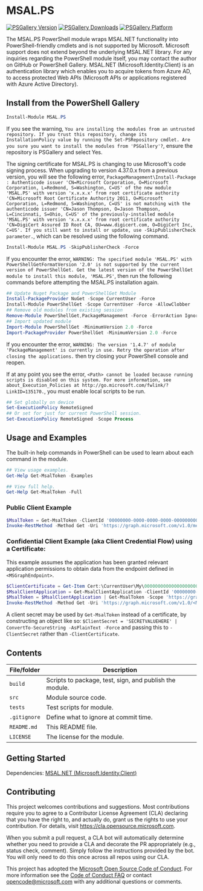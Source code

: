 # MSAL.PS

[![PSGallery Version](https://img.shields.io/powershellgallery/v/MSAL.PS.svg?style=flat&logo=powershell&label=PSGallery%20Version)](https://www.powershellgallery.com/packages/MSAL.PS) [![PSGallery Downloads](https://img.shields.io/powershellgallery/dt/MSAL.PS.svg?style=flat&logo=powershell&label=PSGallery%20Downloads)](https://www.powershellgallery.com/packages/MSAL.PS) [![PSGallery Platform](https://img.shields.io/powershellgallery/p/MSAL.PS.svg?style=flat&logo=powershell&label=PSGallery%20Platform)](https://www.powershellgallery.com/packages/MSAL.PS)

The MSAL.PS PowerShell module wraps MSAL.NET functionality into PowerShell-friendly cmdlets and is not supported by Microsoft. Microsoft support does not extend beyond the underlying MSAL.NET library. For any inquiries regarding the PowerShell module itself, you may contact the author on GitHub or PowerShell Gallery.
MSAL.NET (Microsoft.Identity.Client) is an authentication library which enables you to acquire tokens from Azure AD, to access protected Web APIs (Microsoft APIs or applications registered with Azure Active Directory).

## Install from the PowerShell Gallery
```PowerShell
Install-Module MSAL.PS
```

If you see the warning, `You are installing the modules from an untrusted repository. If you trust this repository, change its InstallationPolicy value by running the Set-PSRepository cmdlet. Are you sure you want to install the modules from 'PSGallery'?`, ensure the repository is PSGallery and select Yes.

The signing certificate for MSAL.PS is changing to use Microsoft's code signing process. When upgrading to version 4.37.0.x from a previous version, you will see the following error, `PackageManagement\Install-Package : Authenticode issuer 'CN=Microsoft Corporation, O=Microsoft Corporation, L=Redmond, S=Washington, C=US' of the new module 'MSAL.PS' with version 'x.x.x.x' from root certificate authority 'CN=Microsoft Root Certificate Authority 2011, O=Microsoft Corporation, L=Redmond, S=Washington, C=US' is not matching with the authenticode issuer 'CN=Jason Thompson, O=Jason Thompson, L=Cincinnati, S=Ohio, C=US' of the previously-installed module 'MSAL.PS' with version 'x.x.x.x' from root certificate authority 'CN=DigiCert Assured ID Root CA, OU=www.digicert.com, O=DigiCert Inc, C=US'. If you still want to install or update, use -SkipPublisherCheck parameter.`, which can be resolved using the following command.

```PowerShell
Install-Module MSAL.PS -SkipPublisherCheck -Force
```

If you encounter the error, `WARNING: The specified module 'MSAL.PS' with PowerShellGetFormatVersion '2.0' is not supported by the current version of PowerShellGet. Get the latest version of the PowerShellGet module to install this module, 'MSAL.PS'`, then run the following commands before attempting the MSAL.PS installation again.

```PowerShell
## Update Nuget Package and PowerShellGet Module
Install-PackageProvider NuGet -Scope CurrentUser -Force
Install-Module PowerShellGet -Scope CurrentUser -Force -AllowClobber
## Remove old modules from existing session
Remove-Module PowerShellGet,PackageManagement -Force -ErrorAction Ignore
## Import updated module
Import-Module PowerShellGet -MinimumVersion 2.0 -Force
Import-PackageProvider PowerShellGet -MinimumVersion 2.0 -Force
```

If you encounter the error, `WARNING: The version '1.4.7' of module 'PackageManagement' is currently in use. Retry the operation after closing the applications.` then try closing your PowerShell console and reopen.

If at any point you see the error, `<Path> cannot be loaded because running scripts is disabled on this system. For more information, see about_Execution_Policies at http://go.microsoft.com/fwlink/?LinkID=135170.`, you must enable local scripts to be run.

```PowerShell
## Set globally on device
Set-ExecutionPolicy RemoteSigned
## Or set for just for current PowerShell session.
Set-ExecutionPolicy RemoteSigned -Scope Process
```

## Usage and Examples
The built-in help commands in PowerShell can be used to learn about each command in the module.
```PowerShell
## View usage examples.
Get-Help Get-MsalToken -Examples

## View full help.
Get-Help Get-MsalToken -Full
```

### Public Client Example
```PowerShell
$MsalToken = Get-MsalToken -ClientId '00000000-0000-0000-0000-000000000000' -Scope 'https://graph.microsoft.com/User.Read'
Invoke-RestMethod -Method Get -Uri 'https://graph.microsoft.com/v1.0/me' -Headers @{ Authorization = $MsalToken.CreateAuthorizationHeader() }
```

### Confidential Client Example (aka Client Credential Flow) using a Certificate:

This example assumes the application has been granted relevant application permissions to obtain data from the endpoint defined in `<MSGraphEndpoint>`.

```PowerShell
$ClientCertificate = Get-Item Cert:\CurrentUser\My\0000000000000000000000000000000000000000
$MsalClientApplication = Get-MsalClientApplication -ClientId '00000000-0000-0000-0000-000000000000' -ClientCertificate $ClientCertificate -TenantId '00000000-0000-0000-0000-000000000000'
$MsalToken = $MsalClientApplication | Get-MsalToken -Scope 'https://graph.microsoft.com/.default'
Invoke-RestMethod -Method Get -Uri 'https://graph.microsoft.com/v1.0/<MSGraphEndpoint>' -Headers @{Authorization = $MsalToken.CreateAuthorizationHeader() }
```

A client secret may be used by `Get-MsalToken` instead of a certificate, by constructing an object like so: `$ClientSecret = 'SECRETVALUEHERE' | ConvertTo-SecureString -AsPlainText -Force` and passing this to `-ClientSecret` rather than `-ClientCertificate`.


## Contents

| File/folder       | Description                                             |
|-------------------|---------------------------------------------------------|
| `build`           | Scripts to package, test, sign, and publish the module. |
| `src`             | Module source code.                                     |
| `tests`           | Test scripts for module.                                |
| `.gitignore`      | Define what to ignore at commit time.                   |
| `README.md`       | This README file.                                       |
| `LICENSE`         | The license for the module.                             |

## Getting Started

Dependencies: [MSAL.NET (Microsoft.Identity.Client)](https://github.com/AzureAD/microsoft-authentication-library-for-dotnet/wiki)

<!-- ## Build and Test

TODO: Describe and show how to build your code and run the tests. -->

## Contributing

This project welcomes contributions and suggestions.  Most contributions require you to agree to a
Contributor License Agreement (CLA) declaring that you have the right to, and actually do, grant us
the rights to use your contribution. For details, visit https://cla.opensource.microsoft.com.

When you submit a pull request, a CLA bot will automatically determine whether you need to provide
a CLA and decorate the PR appropriately (e.g., status check, comment). Simply follow the instructions
provided by the bot. You will only need to do this once across all repos using our CLA.

This project has adopted the [Microsoft Open Source Code of Conduct](https://opensource.microsoft.com/codeofconduct/).
For more information see the [Code of Conduct FAQ](https://opensource.microsoft.com/codeofconduct/faq/) or
contact [opencode@microsoft.com](mailto:opencode@microsoft.com) with any additional questions or comments.

<!-- If you want to learn more about creating good readme files then refer the following [guidelines](https://www.visualstudio.com/en-us/docs/git/create-a-readme). -->
